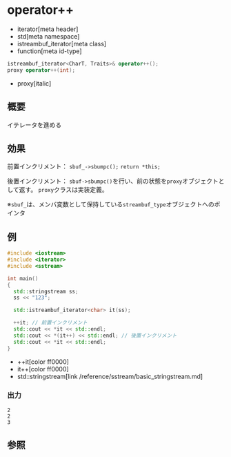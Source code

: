 # operator++
* iterator[meta header]
* std[meta namespace]
* istreambuf_iterator[meta class]
* function[meta id-type]

```cpp
istreambuf_iterator<CharT, Traits>& operator++();
proxy operator++(int);
```
* proxy[italic]

## 概要
イテレータを進める


## 効果
前置インクリメント：
`sbuf_->sbumpc();`
`return *this;`

後置インクリメント：
`sbuf->sbumpc()`を行い、前の状態を`proxy`オブジェクトとして返す。
`proxy`クラスは実装定義。

※`sbuf_`は、メンバ変数として保持している`streambuf_type`オブジェクトへのポインタ


## 例
```cpp example
#include <iostream>
#include <iterator>
#include <sstream>

int main()
{
  std::stringstream ss;
  ss << "123";

  std::istreambuf_iterator<char> it(ss);

  ++it; // 前置インクリメント
  std::cout << *it << std::endl;
  std::cout << *(it++) << std::endl; // 後置インクリメント
  std::cout << *it << std::endl;
}
```
* ++it[color ff0000]
* it++[color ff0000]
* std::stringstream[link /reference/sstream/basic_stringstream.md]

### 出力
```
2
2
3
```

## 参照

